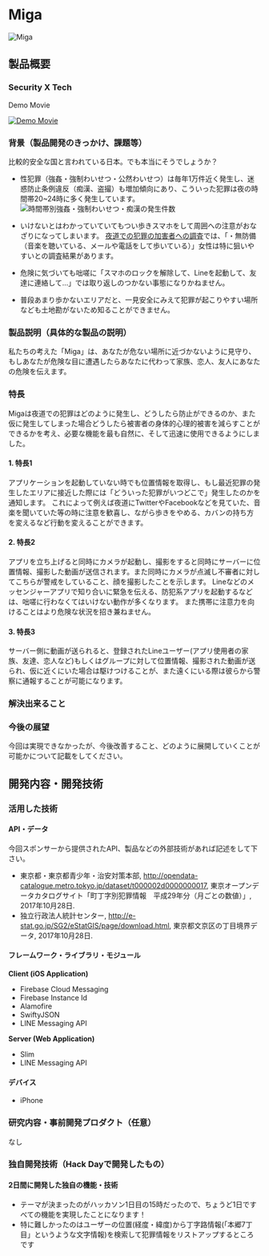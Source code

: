 # Miga 

![Miga](https://user-images.githubusercontent.com/16631193/32140703-7d0e8834-bcad-11e7-80d5-46efaf309f71.png)

## 製品概要
### Security X Tech 

Demo Movie

[![Demo Movie](https://img.youtube.com/vi/kPmTwPJhIHc/0.jpg)](https://www.youtube.com/watch?v=kPmTwPJhIHc)

### 背景（製品開発のきっかけ、課題等）
比較的安全な国と言われている日本。でも本当にそうでしょうか？

- 性犯罪（強姦・強制わいせつ・公然わいせつ）は毎年1万件近く発生し、迷惑防止条例違反（痴漢、盗撮）も増加傾向にあり、こういった犯罪は夜の時間帯20~24時に多く発生しています。
![時間帯別強姦・強制わいせつ・痴漢の発生件数](http://natural-friends.jp/thumb/blog/2015/security/security01/0128_007-1.gif)

- いけないとはわかっていていてもつい歩きスマホをして周囲への注意がおなざりになってしまいます。
[夜道での犯罪の加害者への調査](http://natural-friends.jp/dont-walk-alone/)では、「・無防備（音楽を聴いている、メールや電話をして歩いている）」女性は特に狙いやすいとの調査結果があります。
- 危険に気づいても咄嗟に「スマホのロックを解除して、Lineを起動して、友達に連絡して…」では取り返しのつかない事態になりかねません。
- 普段あまり歩かないエリアだと、一見安全にみえて犯罪が起こりやすい場所なども土地勘がないため知ることができません。


### 製品説明（具体的な製品の説明）
私たちの考えた「Miga」は、あなたが危ない場所に近づかないように見守り、
もしあなたが危険な目に遭遇したらあなたに代わって家族、恋人、友人にあなたの危険を伝えます。

### 特長
Migaは夜道での犯罪はどのように発生し、どうしたら防止ができるのか、また仮に発生してしまった場合どうしたら被害者の身体的心理的被害を減らすことができるかを考え、必要な機能を最も自然に、そして迅速に使用できるようにしました。

#### 1. 特長1
アプリケーションを起動していない時でも位置情報を取得し、もし最近犯罪の発生したエリアに接近した際には「どういった犯罪がいつどこで」発生したのかを通知します。
これによって例えば夜道にTwitterやFacebookなどを見ていた、音楽を聞いていた等の時に注意を歓喜し、ながら歩きをやめる、カバンの持ち方を変えるなど行動を変えることができます。

#### 2. 特長2
アプリを立ち上げると同時にカメラが起動し、撮影をすると同時にサーバーに位置情報、撮影した動画が送信されます。また同時にカメラが点滅し不審者に対してこちらが警戒をしていること、顔を撮影したことを示します。
Lineなどのメッセンジャーアプリで知り合いに緊急を伝える、防犯系アプリを起動するなどは、咄嗟に行わなくてはいけない動作が多くなります。
また携帯に注意力を向けることはより危険な状況を招き兼ねません。

#### 3. 特長3
サーバー側に動画が送られると、登録されたLineユーザー(アプリ使用者の家族、友達、恋人など)もしくはグループに対して位置情報、撮影された動画が送られ、仮に近くにいた場合は駆けつけることが、また遠くにいる際は彼らから警察に通報することが可能になります。

### 解決出来ること


### 今後の展望
今回は実現できなかったが、今後改善すること、どのように展開していくことが可能かについて記載をしてください。


## 開発内容・開発技術
### 活用した技術
#### API・データ
今回スポンサーから提供されたAPI、製品などの外部技術があれば記述をして下さい。

* 東京都・東京都青少年・治安対策本部, http://opendata-catalogue.metro.tokyo.jp/dataset/t000002d0000000017, 東京オープンデータカタログサイト「町丁字別犯罪情報　平成29年分（月ごとの数値）」, 2017年10月28日.
* 独立行政法人統計センター, http://e-stat.go.jp/SG2/eStatGIS/page/download.html, 東京都文京区の丁目境界データ, 2017年10月28日.

#### フレームワーク・ライブラリ・モジュール

**Client (iOS Application)**

* Firebase Cloud Messaging
* Firebase Instance Id
* Alamofire
* SwiftyJSON
* LINE Messaging API

**Server (Web Application)**

* Slim
* LINE Messaging API

#### デバイス
* iPhone

### 研究内容・事前開発プロダクト（任意）
なし

### 独自開発技術（Hack Dayで開発したもの）
#### 2日間に開発した独自の機能・技術
* テーマが決まったのがハッカソン1日目の15時だったので、ちょうど1日ですべての機能を実現したことになります！
* 特に難しかったのはユーザーの位置(経度・緯度)から丁字路情報(「本郷7丁目」というような文字情報)を検索して犯罪情報をリストアップするところです

